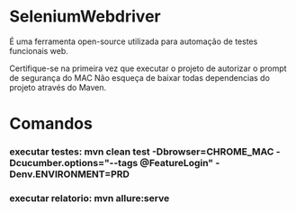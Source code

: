# SeleniumWebdriver
 É uma ferramenta open-source utilizada para automação de testes funcionais web.

Certifique-se na primeira vez que executar o projeto de autorizar o prompt de segurança do MAC
Não esqueça de baixar todas dependencias do projeto através do Maven.


# Comandos 
### executar testes: mvn clean test -Dbrowser=CHROME_MAC -Dcucumber.options="--tags @FeatureLogin" -Denv.ENVIRONMENT=PRD

### executar relatorio: mvn allure:serve